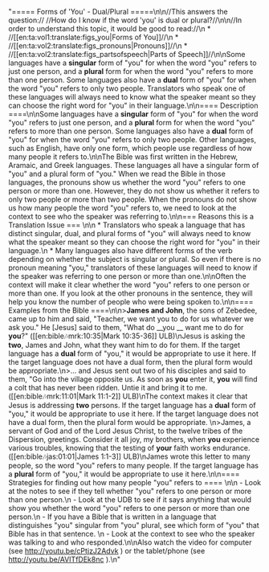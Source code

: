 "===== Forms of 'You' - Dual/Plural =====\n\n//This answers the question:// //How do I know if the word 'you' is dual or plural?//\n\n//In order to understand this topic, it would be good to read://\n  * //[[en:ta:vol1:translate:figs_you|Forms of You]]//\n  * //[[en:ta:vol2:translate:figs_pronouns|Pronouns]]//\n  * //[[en:ta:vol2:translate:figs_partsofspeech|Parts of Speech]]//\n\nSome languages have a **singular** form of \"you\" for when the word \"you\" refers to just one person, and a **plural** form for when the word \"you\" refers to more than one person. Some languages also have a **dual** form of \"you\" for when the word \"you\" refers to only two people. Translators who speak one of these languages will always need to know what the speaker meant so they can choose the right word for \"you\" in their language.\n\n==== Description ====\n\nSome languages have a **singular** form of \"you\" for when the word \"you\" refers to just one person, and a **plural** form for when the word \"you\" refers to more than one person. Some languages also have a **dual** form of \"you\" for when the word \"you\" refers to only two people. Other languages, such as English, have only one form, which people use regardless of how many people it refers to.\n\nThe Bible was first written in the Hebrew, Aramaic, and Greek languages. These languages all have a singular form of \"you\" and a plural form of \"you.\" When we read the Bible in those languages, the pronouns show us  whether the word \"you\" refers to one person or more than one. However, they do not show us whether it refers to only two people or more than two people. When the pronouns do not show us how many people the word \"you\" refers to, we need to look at the context to see who the speaker was referring to.\n\n=== Reasons this is a Translation Issue === \n\n  * Translators who speak a language that has distinct singular, dual, and plural forms of \"you\" will always need to know what the speaker meant so they can choose the right word for \"you\" in their language.\n  * Many languages also have different forms of the verb depending on whether the subject is singular or plural. So even if there is no pronoun meaning \"you,\" translators of these languages will need to know if the speaker was referring to one person or more than one.\n\nOften the context will make it clear whether the word \"you\" refers to one person or more than one. If you look at the other pronouns in the sentence, they will help you know the number of people who were being spoken to.\n\n==== Examples from the Bible ====\n\n>__James and John__, the sons of Zebedee, came up to him and said, \"Teacher, we want you to do for us whatever we ask you.\" He [Jesus] said to them, \"What do __you __ want me to do for __you__?\" ([[en:bible:notes:mrk:10:35|Mark 10:35-36]] ULB)\nJesus is asking the **two**, James and John, what they want him to do for them. If the target language has a **dual** form of \"you,\" it would be appropriate to use it here. If the target language does not have a dual form, then the plural form would be appropriate.\n>… and Jesus sent out two of his disciples and said to them, \"Go into the village opposite us. As soon as  __you__ enter it,  __you__ will find a colt that has never been ridden. Untie it and bring it to me.  ([[en:bible:notes:mrk:11:01|Mark 11:1-2]] ULB)\nThe context makes it clear that Jesus is addressing **two** persons. If the target language has a **dual** form of \"you,\" it would be appropriate to use it here. If the target language does not have a dual form, then the plural form would be appropriate. \n>James, a servant of God and of the Lord Jesus Christ, to the twelve tribes of the Dispersion, greetings. Consider it all joy, my brothers, when __you__ experience various troubles, knowing that the testing of __your__ faith works endurance.  ([[en:bible:notes:jas:01:01|James 1:1-3]] ULB)\nJames wrote this letter to many people, so the word \"you\" refers to many people. If the target language has a **plural** form of \"you,\" it would be appropriate to use it here.\n\n==== Strategies for finding out how many people \"you\" refers to ==== \n\n  - Look at the notes to see if they tell whether \"you\" refers to one person or more than one person.\n  - Look at the UDB to see if it says anything that would show you whether the word \"you\" refers to one person or more than one person.\n  - If you have a Bible that is written in a language that distinguishes \"you\" singular from \"you\" plural, see which form of \"you\" that Bible has in that sentence. \n  - Look at the context to see who the speaker was talking to and who responded.\n\nAlso watch the video for computer (see http://youtu.be/cPtjzJ2Advk ) or the tablet/phone (see http://youtu.be/AVITfDEk8nc ).\n"
